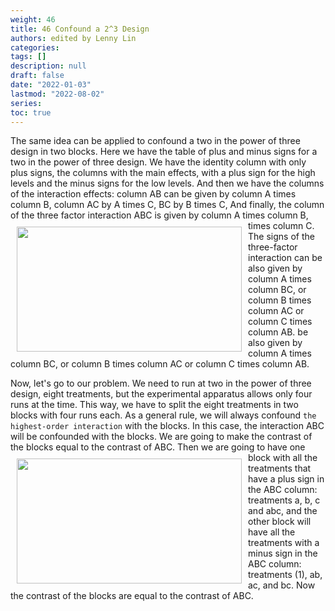 ```yaml
---
weight: 46
title: 46 Confound a 2^3 Design
authors: edited by Lenny Lin
categories: 
tags: []
description: null
draft: false
date: "2022-01-03"
lastmod: "2022-08-02"
series: 
toc: true
---
```





<!--more-->

The same idea can be applied to confound a two in the power of three design in two blocks. Here we have the table of plus and minus signs for a two in the power of three design. We have the identity column with only plus signs, the columns with the main effects, with a plus sign for the high levels and the minus signs for the low levels. And then we have the columns of the interaction effects: column AB can be given by column A times column B, column AC by A times C, BC by B times C, And finally, the column of the three factor interaction ABC is given by column A times column B, times column C. 
<img width ="360" height= "200" src = "/docs/images/Screenshot 2022-08-04 204958.png" style ="float: left" HSPACE="10" VSPACE="10"/>
The signs of the three-factor interaction can be also given by column A times column BC, or column B times column AC or column C times column AB. be also given by column A times column BC, or column B times column AC or column C times column AB.   

Now, let's go to our problem. We need to run at two in the power of three design, eight treatments, but the experimental apparatus allows only four runs at the time. This way, we have to split the eight treatments in two blocks with four runs each. As a general rule, we will always confound `the highest-order interaction` with the blocks. In this case, the interaction ABC will be confounded with the blocks. We are going to make the contrast of the blocks equal to the contrast of ABC. 
<img width ="360" height= "200" src = "/docs/images/Screenshot 2022-08-04 205332.png" style ="float: left" HSPACE="10" VSPACE="10"/>
Then we are going to have one block with all the treatments that have a plus sign in the ABC column: treatments a, b, c and abc, and the other block will have all the treatments with a minus sign in the ABC column: treatments (1), ab, ac, and bc. Now the contrast of the blocks are equal to the contrast of ABC. 
